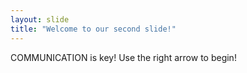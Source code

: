 ```yaml
---
layout: slide
title: "Welcome to our second slide!"
---
```

COMMUNICATION is key!
Use the right arrow to begin!
